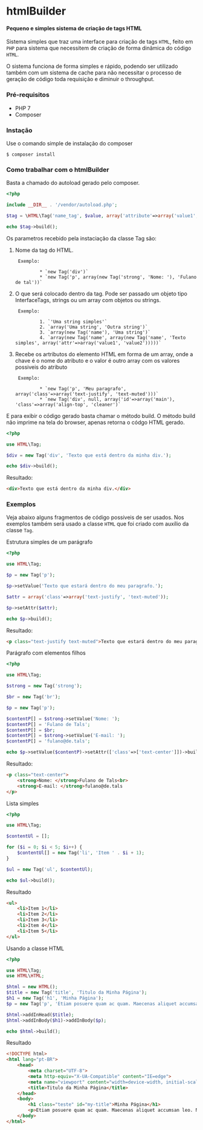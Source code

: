 # htmlBuilder


#### Pequeno e simples sistema de criação de tags HTML

Sistema simples que traz uma interface para criação de tags `HTML`, feito em `PHP` para sistema que necessitem de criação de forma dinâmica do código `HTML`.

O sistema funciona de forma simples e rápido, podendo ser utilizado também com um sistema de cache para não necessitar o processo de geração de código toda requisição e diminuir o throughput.

### Pré-requisitos
* PHP 7
* Composer

### Instação

Use o comando simple de instalação do composer

`$ composer install`

### Como trabalhar com o htmlBuilder

Basta a chamado do autoload gerado pelo composer.

```php
<?php

include __DIR__ . '/vendor/autoload.php';

$tag = \HTML\Tag('name_tag', $value, array('attribute'=>array('value1', 'value2')));

echo $tag->build();

```

Os parametros recebido pela instaciação da classe Tag são:

1. Nome da tag do HTML.

        Exemplo:
        
                * `new Tag('div')`
                * `new Tag('p', array(new Tag('strong', 'Nome: '), 'Fulano de tal'))`

2. O que será colocado dentro da tag. Pode ser passado um objeto tipo InterfaceTags, strings ou um array com objetos ou strings.

        Exemplo:
        
                1. `'Uma string simples'`
                2. `array('Uma string', 'Outra string')`
                3. `array(new Tag('name'), 'Uma string')`
                4. `array(new Tag('name', array(new Tag('name', 'Texto simples', array('attr'=>array('value1', 'value2')))))`

3. Recebe os artributos do elemento HTML em forma de um array, onde a chave é o nome do atributo e o valor é outro array com os valores possiveis do atributo

        Exemplo:
        
                * `new Tag('p', 'Meu paragrafo', array('class'=>array('text-justify', 'text-muted')))`
                * `new Tag('div', null, array('id'=>array('main'), 'class'=>array('align-top', 'cleaner')`

E para exibir o código gerado basta chamar o método build.
O método build não imprime na tela do browser, apenas retorna o códgo HTML gerado.

```php
<?php

use HTML\Tag;

$div = new Tag('div', 'Texto que está dentro da minha div.');

echo $div->build();

```

Resultado:
```html
<div>Texto que está dentro da minha div.</div>
```
### Exemplos

Veja abaixo alguns fragmentos de código possiveis de ser usados. Nos exemplos também será usado a classe `HTML` que foi criado com auxílio da classe `Tag`.

Estrutura simples de um parágrafo
```php
<?php

use HTML\Tag;

$p = new Tag('p');

$p->setValue('Texto que estará dentro do meu paragrafo.');

$attr = array('class'=>array('text-justify', 'text-muted'));

$p->setAttr($attr);

echo $p->build();
```

Resultado:
```html
<p class="text-justify text-muted">Texto que estará dentro do meu paragrafo.</p>
```
Parágrafo com elementos filhos
```php
<?php

use HTML\Tag;

$strong = new Tag('strong');

$br = new Tag('br');

$p = new Tag('p');

$contentP[] = $strong->setValue('Nome: ');
$contentP[] = 'Fulano de Tals';
$contentP[] = $br;
$contentP[] = $strong->setValue('E-mail: ');
$contentP[] = 'fulano@de.tals';

echo $p->setValue($contentP)->setAttr(['class'=>['text-center']])->build();
```

Resultado:
```html
<p class="text-center">
    <strong>Nome: </strong>Fulano de Tals<br>
    <strong>E-mail: </strong>fulano@de.tals
</p>
```

Lista simples
```php
<?php

use HTML\Tag;

$contentUl = [];

for ($i = 0; $i < 5; $i++) {
    $contentUl[] = new Tag('li', 'Item ' . $i + 1);
}

$ul = new Tag('ul', $contentUl);

echo $ul->build();
```

Resultado
```html
<ul>
    <li>Item 1</li>
    <li>Item 2</li>
    <li>Item 3</li>
    <li>Item 4</li>
    <li>Item 5</li>
</ul>
```

Usando a classe HTML

```php
<?php

use HTML\Tag;
use HTML\HTML;

$html = new HTML();
$title = new Tag('title', 'Titulo da Minha Página');
$h1 = new Tag('h1', 'Minha Página');
$p = new Tag('p', 'Etiam posuere quam ac quam. Maecenas aliquet accumsan leo. Nullam dapibus fermentum ipsum. Etiam quis quam. Integer lacinia. Nulla est. Nulla turpis magna, cursus sit amet, suscipit a, interdum id, felis. Integer vulputate sem a nibh rutrum consequat. Maecenas lorem. Pellentesque pretium lectus id turpis. Etiam sapien elit, consequat eget, tristique non, venenatis quis, ante. Fusce wisi. Phasellus faucibus molestie nisl. Fusce eget urna. Curabitur vitae diam non enim vestibulum interdum. Nulla quis diam. Ut tempus purus at lorem.');

$html->addInHead($title);
$html->addInBody($h1)->addInBody($p);

echo $html->build();
```

Resultado
```html
<!DOCTYPE html>
<html lang="pt-BR">
    <head>
        <meta charset="UTF-8">
        <meta http-equiv="X-UA-Compatible" content="IE=edge">
        <meta name="viewport" content="width=device-width, initial-scale=1">
        <title>Titulo da Minha Página</title>
    </head>
    <body>
        <h1 class="teste" id="my-title">Minha Página</h1>
        <p>Etiam posuere quam ac quam. Maecenas aliquet accumsan leo. Nullam dapibus fermentum ipsum. Etiam quis quam. Integer lacinia. Nulla est. Nulla turpis magna, cursus sit amet, suscipit a, interdum id, felis. Integer vulputate sem a nibh rutrum consequat. Maecenas lorem. Pellentesque pretium lectus id turpis. Etiam sapien elit, consequat eget, tristique non, venenatis quis, ante. Fusce wisi. Phasellus faucibus molestie nisl. Fusce eget urna. Curabitur vitae diam non enim vestibulum interdum. Nulla quis diam. Ut tempus purus at lorem.</p>
    </body>
</html>
```
